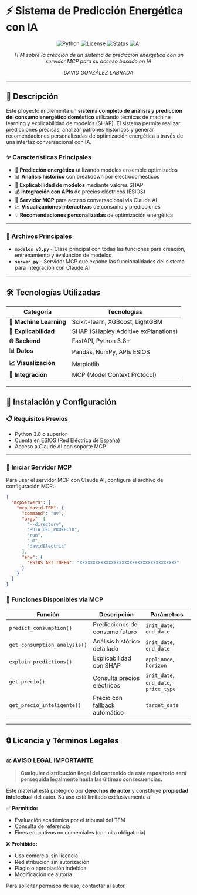 

# ⚡ Sistema de Predicción Energética con IA

<div align="center">

![Python](https://img.shields.io/badge/python-v3.8+-blue.svg)
![License](https://img.shields.io/badge/license-Academic-red.svg)
![Status](https://img.shields.io/badge/status-TFM-green.svg)
![AI](https://img.shields.io/badge/AI-Machine%20Learning-orange.svg)

*TFM sobre la creación de un sistema de predicción energética con un servidor MCP para su acceso basado en IA*

*DAVID GONZÁLEZ LABRADA*

</div>

---

## 🎯 Descripción

Este proyecto implementa un **sistema completo de análisis y predicción del consumo energético doméstico** utilizando técnicas de machine learning y explicabilidad de modelos (SHAP). El sistema permite realizar predicciones precisas, analizar patrones históricos y generar recomendaciones personalizadas de optimización energética a través de una interfaz conversacional con IA.

### ✨ Características Principales

- 🔮 **Predicción energética** utilizando modelos ensemble optimizados
- 📊 **Análisis histórico** con breakdown por electrodomésticos  
- 🧠 **Explicabilidad de modelos** mediante valores SHAP
- 💰 **Integración con APIs** de precios eléctricos (ESIOS)
- 🤖 **Servidor MCP** para acceso conversacional via Claude AI
- 📈 **Visualizaciones interactivas** de consumo y predicciones
- 💡 **Recomendaciones personalizadas** de optimización energética

---

### 🔧 Archivos Principales

- **`modelos_v3.py`** - Clase principal con todas las funciones para creación, entrenamiento y evaluación de modelos
- **`server.py`** - Servidor MCP que expone las funcionalidades del sistema para integración con Claude AI

---

## 🛠️ Tecnologías Utilizadas

<div align="center">

| Categoría | Tecnologías |
|-----------|-------------|
| **🤖 Machine Learning** | Scikit-learn, XGBoost, LightGBM |
| **🧠 Explicabilidad** | SHAP (SHapley Additive exPlanations) |
| **🌐 Backend** | FastAPI, Python 3.8+ |
| **📊 Datos** | Pandas, NumPy, APIs ESIOS |
| **📈 Visualización** | Matplotlib |
| **🔗 Integración** | MCP (Model Context Protocol) |

</div>

---

## 🚀 Instalación y Configuración

### 📋 Requisitos Previos

- Python 3.8 o superior
- Cuenta en ESIOS (Red Eléctrica de España)
- Acceso a Claude AI con soporte MCP

---

### 🚀 Iniciar Servidor MCP

Para usar el servidor MCP con Claude AI, configura el archivo de configuración MCP:

```json
{
  "mcpServers": {
    "mcp-david-TFM": {
      "command": "uv",
      "args": [
        "--directory",
        "RUTA_DEL_PROYECTO",
        "run",
        "-m",
        "davidElectric"
      ],
      "env": {
        "ESIOS_API_TOKEN": "XXXXXXXXXXXXXXXXXXXXXXXXXXXXXXXXXXXXX"
      }
    }
  }
}
```

### 🤖 Funciones Disponibles via MCP

| Función | Descripción | Parámetros |
|---------|-------------|------------|
| `predict_consumption()` | Predicciones de consumo futuro | `init_date`, `end_date` |
| `get_consumption_analysis()` | Análisis histórico detallado | `init_date`, `end_date` |
| `explain_predictions()` | Explicabilidad con SHAP | `appliance`, `horizon` |
| `get_precio()` | Consulta precios eléctricos | `init_date`, `end_date`, `price_type` |
| `get_precio_inteligente()` | Precio con fallback automático | `target_date` |

---

## 🔒 Licencia y Términos Legales

### ⚖️ AVISO LEGAL IMPORTANTE

> **Cualquier distribución ilegal del contenido de este repositorio será perseguida legalmente hasta las últimas consecuencias.**

Este material está protegido por **derechos de autor** y constituye **propiedad intelectual** del autor. Su uso está limitado exclusivamente a:

✅ **Permitido:**
- Evaluación académica por el tribunal del TFM
- Consulta de referencia  
- Fines educativos no comerciales (con cita obligatoria)

❌ **Prohibido:**
- Uso comercial sin licencia
- Redistribución sin autorización
- Plagio o apropiación indebida
- Modificación de autoría

Para solicitar permisos de uso, contactar al autor.

